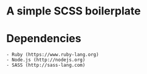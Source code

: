 # A simple SCSS boilerplate

# Dependencies
    - Ruby (https://www.ruby-lang.org)
    - Node.js (http://nodejs.org)
    - SASS (http://sass-lang.com)
